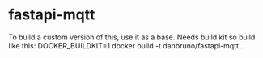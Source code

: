 # fastapi-mqtt

To build a custom version of this, use it as a base. Needs build kit so build like this:
DOCKER_BUILDKIT=1 docker build -t danbruno/fastapi-mqtt .
